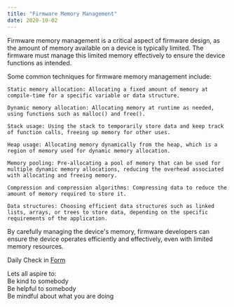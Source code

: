 ```yaml
---
title: "Firmware Memory Management"
date: 2020-10-02
---  
```


Firmware memory management is a critical aspect of firmware design, as the amount of memory available on a device is typically limited. The firmware must manage this limited memory effectively to ensure the device functions as intended.

Some common techniques for firmware memory management include:

    Static memory allocation: Allocating a fixed amount of memory at compile-time for a specific variable or data structure.

    Dynamic memory allocation: Allocating memory at runtime as needed, using functions such as malloc() and free().

    Stack usage: Using the stack to temporarily store data and keep track of function calls, freeing up memory for other uses.

    Heap usage: Allocating memory dynamically from the heap, which is a region of memory used for dynamic memory allocation.

    Memory pooling: Pre-allocating a pool of memory that can be used for multiple dynamic memory allocations, reducing the overhead associated with allocating and freeing memory.

    Compression and compression algorithms: Compressing data to reduce the amount of memory required to store it.

    Data structures: Choosing efficient data structures such as linked lists, arrays, or trees to store data, depending on the specific requirements of the application.

By carefully managing the device's memory, firmware developers can ensure the device operates efficiently and effectively, even with limited memory resources.


Daily Check in [Form](https://forms.gle/BRA4EH2sMoZdLPgE8)  

Lets all aspire to:  
Be kind to somebody  
Be helpful to somebody  
Be mindful about what you are doing

